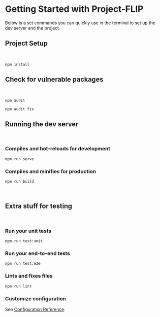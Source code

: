 # Getting Started with Project-FLIP

Below is a set commands you can quickly use in the terminal to set up the dev server and the project.


## Project Setup

<br>

```
npm install
```

## Check for vulnerable packages

<br>

```
npm audit
```

```
npm audit fix
```

## Running the dev server

<br>

### Compiles and hot-reloads for development

```
npm run serve
```

### Compiles and minifies for production
```
npm run build
```
<br>

## **Extra stuff for testing**

<br>

### Run your unit tests
```
npm run test:unit
```

### Run your end-to-end tests
```
npm run test:e2e
```

### Lints and fixes files
```
npm run lint
```

### Customize configuration
See [Configuration Reference](https://cli.vuejs.org/config/).
